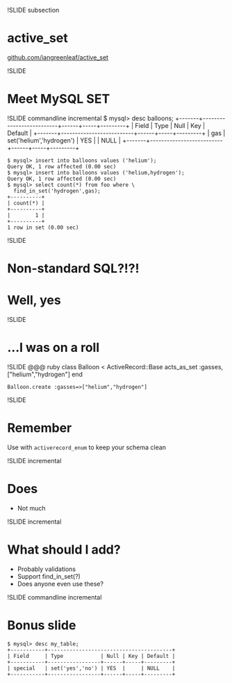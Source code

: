 !SLIDE subsection
# active_set #

[github.com/iangreenleaf/active_set](https://github.com/iangreenleaf/active_set)

!SLIDE
# Meet MySQL SET #

!SLIDE commandline incremental
    $ mysql> desc balloons;
    +-------+--------------------------+------+-----+---------+
    | Field | Type                     | Null | Key | Default |
    +-------+--------------------------+------+-----+---------+
    | gas   | set('helium','hydrogen') | YES  |     | NULL    |
    +-------+--------------------------+------+-----+---------+

    $ mysql> insert into balloons values ('helium');
    Query OK, 1 row affected (0.00 sec)
    $ mysql> insert into balloons values ('helium,hydrogen');
    Query OK, 1 row affected (0.00 sec)
    $ mysql> select count(*) from foo where \
      find_in_set('hydrogen',gas);
    +----------+
    | count(*) |
    +----------+
    |        1 |
    +----------+
    1 row in set (0.00 sec)

!SLIDE
# Non-standard SQL?!?! #
# Well, yes #

!SLIDE
# ...I was on a roll #

!SLIDE
    @@@ ruby
    class Balloon < ActiveRecord::Base
      acts_as_set :gasses, ["helium","hydrogen"]
    end

    Balloon.create :gasses=>["helium","hydrogen"]

!SLIDE
# Remember #

Use with `activerecord_enum` to keep your schema clean

!SLIDE incremental
# Does #
 * Not much

!SLIDE incremental
# What should I add? #
 * Probably validations
 * Support find\_in\_set(?)
 * Does anyone even use these?

!SLIDE commandline incremental
# Bonus slide #

    $ mysql> desc my_table;
    +-----------+----------------------------------------+
    | Field     | Type            | Null | Key | Default |
    +-----------+-----------------+------+-----+---------+
    | special   | set('yes','no') | YES  |     | NULL    |
    +-----------+-----------------+------+-----+---------+
